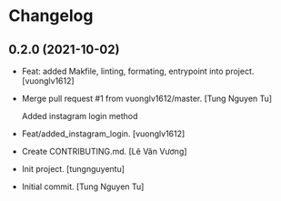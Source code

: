 Changelog
=========


0.2.0 (2021-10-02)
------------------
- Feat: added Makfile, linting, formating, entrypoint into project.
  [vuonglv1612]
- Merge pull request #1 from vuonglv1612/master. [Tung Nguyen Tu]

  Added instagram login method
- Feat/added_instagram_login. [vuonglv1612]
- Create CONTRIBUTING.md. [Lê Văn Vương]
- Init project. [tungnguyentu]
- Initial commit. [Tung Nguyen Tu]


